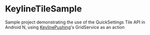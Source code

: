 # KeylineTileSample

Sample project demonstrating the use of the QuickSettings Tile API in Android N, using [KeylinePushing](https://play.google.com/store/apps/details?id=com.faizmalkani.keylines)'s GridService as an action
